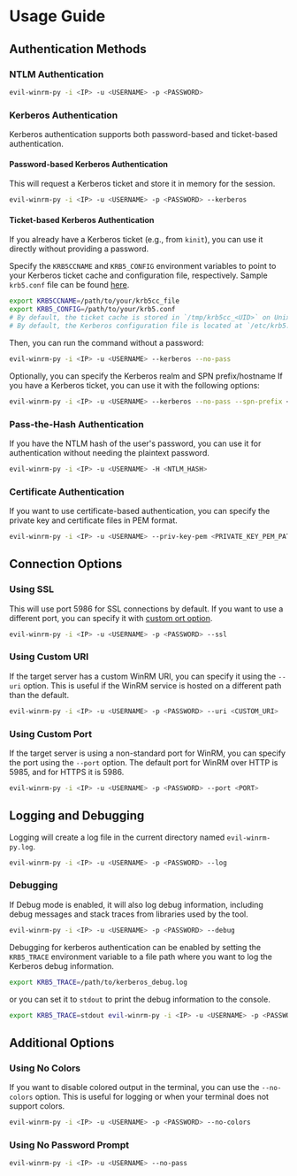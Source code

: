 # Usage Guide

## Authentication Methods

### NTLM Authentication

```bash
evil-winrm-py -i <IP> -u <USERNAME> -p <PASSWORD>
```

### Kerberos Authentication

Kerberos authentication supports both password-based and ticket-based authentication.

#### Password-based Kerberos Authentication

This will request a Kerberos ticket and store it in memory for the session.

```bash
evil-winrm-py -i <IP> -u <USERNAME> -p <PASSWORD> --kerberos
```

#### Ticket-based Kerberos Authentication

If you already have a Kerberos ticket (e.g., from `kinit`), you can use it directly without providing a password.

Specify the `KRB5CCNAME` and `KRB5_CONFIG` environment variables to point to your Kerberos ticket cache and configuration file, respectively. Sample `krb5.conf` file can be found [here](sample/krb5.conf).

```bash
export KRB5CCNAME=/path/to/your/krb5cc_file
export KRB5_CONFIG=/path/to/your/krb5.conf
# By default, the ticket cache is stored in `/tmp/krb5cc_<UID>` on Unix-like systems.
# By default, the Kerberos configuration file is located at `/etc/krb5.conf` on Unix-like systems.
```

Then, you can run the command without a password:

```bash
evil-winrm-py -i <IP> -u <USERNAME> --kerberos --no-pass
```

Optionally, you can specify the Kerberos realm and SPN prefix/hostname
If you have a Kerberos ticket, you can use it with the following options:

```bash
evil-winrm-py -i <IP> -u <USERNAME> --kerberos --no-pass --spn-prefix <SPN_PREFIX> --spn-hostname <SPN_HOSTNAME>
```

### Pass-the-Hash Authentication

If you have the NTLM hash of the user's password, you can use it for authentication without needing the plaintext password.

```bash
evil-winrm-py -i <IP> -u <USERNAME> -H <NTLM_HASH>
```

### Certificate Authentication

If you want to use certificate-based authentication, you can specify the private key and certificate files in PEM format.

```bash
evil-winrm-py -i <IP> -u <USERNAME> --priv-key-pem <PRIVATE_KEY_PEM_PATH> --cert-pem <CERT_PEM_PATH>
```

## Connection Options

### Using SSL

This will use port 5986 for SSL connections by default. If you want to use a different port, you can specify it with [custom ort option](#using-custom-port).

```bash
evil-winrm-py -i <IP> -u <USERNAME> -p <PASSWORD> --ssl
```

### Using Custom URI

If the target server has a custom WinRM URI, you can specify it using the `--uri` option. This is useful if the WinRM service is hosted on a different path than the default.

```bash
evil-winrm-py -i <IP> -u <USERNAME> -p <PASSWORD> --uri <CUSTOM_URI>
```

### Using Custom Port

If the target server is using a non-standard port for WinRM, you can specify the port using the `--port` option. The default port for WinRM over HTTP is 5985, and for HTTPS it is 5986.

```bash
evil-winrm-py -i <IP> -u <USERNAME> -p <PASSWORD> --port <PORT>
```

## Logging and Debugging

Logging will create a log file in the current directory named `evil-winrm-py.log`.

```bash
evil-winrm-py -i <IP> -u <USERNAME> -p <PASSWORD> --log
```

### Debugging

If Debug mode is enabled, it will also log debug information, including debug messages and stack traces from libraries used by the tool.

```bash
evil-winrm-py -i <IP> -u <USERNAME> -p <PASSWORD> --debug
```

Debugging for kerberos authentication can be enabled by setting the `KRB5_TRACE` environment variable to a file path where you want to log the Kerberos debug information.

```bash
export KRB5_TRACE=/path/to/kerberos_debug.log
```

or you can set it to `stdout` to print the debug information to the console.

```bash
export KRB5_TRACE=stdout evil-winrm-py -i <IP> -u <USERNAME> -p <PASSWORD> --kerberos
```

## Additional Options

### Using No Colors

If you want to disable colored output in the terminal, you can use the `--no-colors` option. This is useful for logging or when your terminal does not support colors.

```bash
evil-winrm-py -i <IP> -u <USERNAME> -p <PASSWORD> --no-colors
```

### Using No Password Prompt

```bash
evil-winrm-py -i <IP> -u <USERNAME> --no-pass
```
